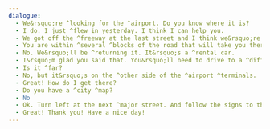 ```yaml
---
dialogue:
  - We&rsquo;re ^looking for the ^airport. Do you know where it is?
  - I do. I just ^flew in yesterday. I think I can help you.
  - We got off the ^freeway at the last street and I think we&rsquo;re close.
  - You are within ^several ^blocks of the road that will take you there. Will you also need to park your car?
  - No. We&rsquo;ll be ^returning it. It&rsquo;s a ^rental car.
  - I&rsquo;m glad you said that. You&rsquo;ll need to drive to a ^different ^location.
  - Is it ^far?
  - No, but it&rsquo;s on the ^other side of the ^airport ^terminals.
  - Great! How do I get there?
  - Do you have a ^city ^map?
  - No
  - Ok. Turn left at the next ^major street. And follow the signs to the ^rental ^agency.
  - Great! Thank you! Have a nice day!
---
```

